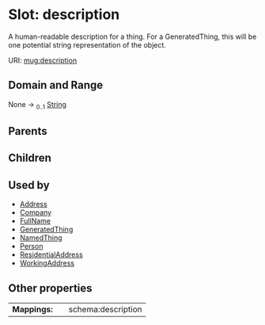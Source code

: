 
# Slot: description


A human-readable description for a thing. For a GeneratedThing, this will be one potential string representation of the object.

URI: [mug:description](https://w3id.org/caufieldjh-in-space/mug_schemas/description)


## Domain and Range

None &#8594;  <sub>0..1</sub> [String](types/String.md)

## Parents


## Children


## Used by

 * [Address](Address.md)
 * [Company](Company.md)
 * [FullName](FullName.md)
 * [GeneratedThing](GeneratedThing.md)
 * [NamedThing](NamedThing.md)
 * [Person](Person.md)
 * [ResidentialAddress](ResidentialAddress.md)
 * [WorkingAddress](WorkingAddress.md)

## Other properties

|  |  |  |
| --- | --- | --- |
| **Mappings:** | | schema:description |

